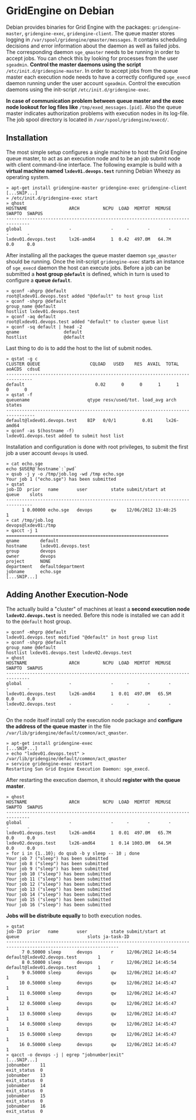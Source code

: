 
# GridEngine on Debian

Debian provides binaries for Grid Engine with the packages: `gridengine-master`, `gridengine-exec`, `gridengine-client`. The queue master stores logging in `/var/spool/gridengine/qmaster/messages`. It contains scheduling decisions and  error information about the daemon as well as failed jobs. The corresponding daemon `sge_qmaster` needs to be running in order to accept jobs. You can check this by looking for processes from the user `sgeadmin`. **Control the master daemons using the script** `/etc/init.d/gridengine-master`. In order to accept jobs from the queue master each execution node needs to have a correctly configured `sge_execd` daemon running under the user account `sgeadmin`. Control the execution daemons using the init-script `/etc/init.d/gridengine-exec`. 

**In case of communication problem between queue master and the exec node lookout for log files like** `/tmp/exed_messages.[pid]`. Also the queue master indicates authorization problems with execution nodes in its log-file. The job spool directory is located in `/var/spool/gridengine/execd/`.

## Installation

The most simple setup configures a single machine to host the Grid Engine queue master, to act as an execution node and to be an job submit node with client command-line interface. The following example is build with a **virtual machine named `lxdev01.devops.test`** running Debian Wheezy as operating system.

    » apt-get install gridengine-master gridengine-exec gridengine-client
    [...SNIP...]
    » /etc/init.d/gridengine-exec start
    » qhost
    HOSTNAME                ARCH         NCPU  LOAD  MEMTOT  MEMUSE  SWAPTO  SWAPUS
    -------------------------------------------------------------------------------
    global                  -               -     -       -       -       -       -
    lxdev01.devops.test     lx26-amd64      1  0.42  497.0M   64.7M     0.0     0.0

After installing all the packages the queue master daemon `sge_qmaster` should be running. Once the init-script `gridengine-exec` starts an instance of `sge_execd` daemon the host can execute jobs. Before a job can be submitted a **host group `@default`** is defined, which in turn is used to configure a **queue `default`**.

    » qconf -ahgrp @default
    root@lxdev01.devops.test added "@default" to host group list
    » qconf -shgrp @default
    group_name @default
    hostlist lxdev01.devops.test
    » qconf -aq default
    root@lxdev01.devops.test added "default" to cluster queue list
    » qconf -sq default | head -2
    qname                 default
    hostlist              @default

Last thing to do is to add the host to the list of submit nodes.

    » qstat -g c
    CLUSTER QUEUE                   CQLOAD   USED    RES  AVAIL  TOTAL aoACDS  cdsuE  
    --------------------------------------------------------------------------------
    default                           0.02      0      0      1      1      0      0
    » qstat -f
    queuename                      qtype resv/used/tot. load_avg arch          states
    ---------------------------------------------------------------------------------
    default@lxdev01.devops.test    BIP   0/0/1          0.01     lx26-amd64
    » qconf -as $(hostname -f)
    lxdev01.devops.test added to submit host list

Installation and configuration is done with root privileges, to submit the first job a user account `devops` is used.

    » cat echo.sge
    echo $USER@`hostname`:`pwd`
    » qsub -j y -o /tmp/job.log -wd /tmp echo.sge
    Your job 1 ("echo.sge") has been submitted
    » qstat
    job-ID  prior   name       user         state submit/start at     queue    slots
    --------------------------------------------------------------------------------
          1 0.00000 echo.sge   devops       qw    12/06/2012 13:48:25          1
    » cat /tmp/job.log 
    devops@lxdev01:/tmp
    » qacct -j 1
    ==============================================================
    qname        default             
    hostname     lxdev01.devops.test 
    group        devops              
    owner        devops              
    project      NONE                
    department   defaultdepartment   
    jobname      echo.sge      
    [...SNIP...]

## Adding Another Execution-Node

The actually build a "cluster" of machines at least a **second execution node `lxdev02.devops.test`** is needed. Before this node is installed we can add it to the `@default` host group.

    » qconf -mhgrp @default
    lxdev01.devops.test modified "@default" in host group list
    » qconf -shgrp @default
    group_name @default
    hostlist lxdev01.devops.test lxdev02.devops.test
    » qhost
    HOSTNAME                ARCH         NCPU  LOAD  MEMTOT  MEMUSE  SWAPTO  SWAPUS
    -------------------------------------------------------------------------------
    global                  -               -     -       -       -       -       -
    lxdev01.devops.test     lx26-amd64      1  0.01  497.0M   65.5M     0.0     0.0
    lxdev02.devops.test     -               -     -       -       -       -       -

On the node itself install only the execution node package and **configure the address of the queue master** in the file `/var/lib/gridengine/default/common/act_qmaster`.

    » apt-get install gridengine-exec
    [...SNIP...]
    » echo "lxdev01.devops.test" > /var/lib/gridengine/default/common/act_qmaster
    » service gridengine-exec restart
    Restarting Sun Grid Engine Execution Daemon: sge_execd.

After restarting the execution daemon, it should **register with the queue master**.

    » qhost
    HOSTNAME                ARCH         NCPU  LOAD  MEMTOT  MEMUSE  SWAPTO  SWAPUS
    -------------------------------------------------------------------------------
    global                  -               -     -       -       -       -       -
    lxdev01.devops.test     lx26-amd64      1  0.01  497.0M   65.7M     0.0     0.0
    lxdev02.devops.test     lx26-amd64      1  0.14 1003.0M   64.5M     0.0     0.0
    » for i in {1..10}; do qsub -b y sleep -- 10 ; done
    Your job 7 ("sleep") has been submitted
    Your job 8 ("sleep") has been submitted
    Your job 9 ("sleep") has been submitted
    Your job 10 ("sleep") has been submitted
    Your job 11 ("sleep") has been submitted
    Your job 12 ("sleep") has been submitted
    Your job 13 ("sleep") has been submitted
    Your job 14 ("sleep") has been submitted
    Your job 15 ("sleep") has been submitted
    Your job 16 ("sleep") has been submitted

**Jobs will be distribute equally** to both execution nodes.

    » qstat
    job-ID  prior   name       user         state submit/start at     queue                          slots ja-task-ID 
    -----------------------------------------------------------------------------------------------------------------
          7 0.50000 sleep      devops       r     12/06/2012 14:45:54 default@lxdev02.devops.test        1        
          8 0.50000 sleep      devops       r     12/06/2012 14:45:54 default@lxdev01.devops.test        1        
          9 0.50000 sleep      devops       qw    12/06/2012 14:45:47                                    1        
         10 0.50000 sleep      devops       qw    12/06/2012 14:45:47                                    1        
         11 0.50000 sleep      devops       qw    12/06/2012 14:45:47                                    1        
         12 0.50000 sleep      devops       qw    12/06/2012 14:45:47                                    1        
         13 0.50000 sleep      devops       qw    12/06/2012 14:45:47                                    1        
         14 0.50000 sleep      devops       qw    12/06/2012 14:45:47                                    1        
         15 0.50000 sleep      devops       qw    12/06/2012 14:45:47                                    1        
         16 0.50000 sleep      devops       qw    12/06/2012 14:45:47                                    1   
    » qacct -o devops -j | egrep "jobnumber|exit"
    [...SNIP...]
    jobnumber    11                  
    exit_status  0                   
    jobnumber    13                  
    exit_status  0                   
    jobnumber    14                  
    exit_status  0                   
    jobnumber    15                  
    exit_status  0                   
    jobnumber    16                  
    exit_status  0   


